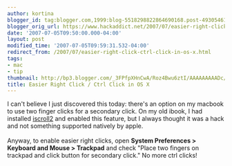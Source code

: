 ```yaml
---
author: kortina
blogger_id: tag:blogger.com,1999:blog-5518298822864690168.post-4930546106813819373
blogger_orig_url: https://www.hackaddict.net/2007/07/easier-right-click-ctrl-click-in-os-x.html
date: '2007-07-05T09:50:00.000-04:00'
layout: post
modified_time: '2007-07-05T09:59:31.532-04:00'
redirect_from: /2007/07/easier-right-click-ctrl-click-in-os-x.html
tags:
- mac
- tip
thumbnail: http://bp3.blogger.com/_3FPfpXHnCwA/Roz4Bwu6ztI/AAAAAAAAADc/hRjVlXOU_Rc/s72-c/Picture+2.png
title: Easier Right Click / Ctrl Click in OS X
---
```


I can't believe I just discovered this today: there's an option on my macbook to use two finger clicks for a secondary click.  On my old ibook, I had installed <a href="http://iscroll2.sourceforge.net/">iscroll2</a> and enabled this feature, but I always thought it was a hack and not something supported natively by apple.<br/><br/>Anyway, to enable easier right clicks, open <b>System Preferences &gt; Keyboard and Mouse &gt; Trackpad</b> and check "Place two fingers on trackpad and click button for secondary click." No more ctrl clicks!<br/><br/><br/><img alt="" border="0" id="BLOGGER_PHOTO_ID_5083710788539698898" src="{{ site.url }}/assets/images/2007-07-05-image-0000.png" style="display:block; margin:0px auto 10px; text-align:center; "/>